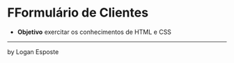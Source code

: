 # FFormulário de Clientes

* **Objetivo** exercitar os conhecimentos de HTML e CSS

---
by Logan Esposte
